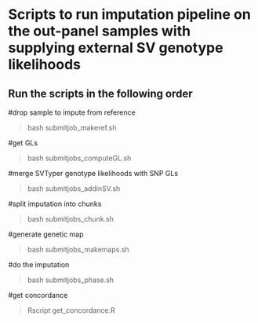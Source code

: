 
# Scripts to run imputation pipeline on the out-panel samples with supplying external SV genotype likelihoods

## Run the scripts in the following order

#drop sample to impute from reference
>bash submitjob_makeref.sh

#get GLs
>bash submitjobs_computeGL.sh

#merge SVTyper genotype likelihoods with SNP GLs
>bash submitjobs_addinSV.sh

#split imputation into chunks
>bash submitjobs_chunk.sh

#generate genetic map
>bash submitjobs_makemaps.sh

#do the imputation
>bash submitjobs_phase.sh

#get concordance
>Rscript get_concordance.R

